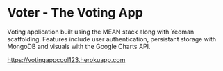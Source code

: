 # Voter - The Voting App
Voting application built using the MEAN stack along with Yeoman scaffolding. Features include user authentication,
persistant storage with MongoDB and visuals with the Google Charts API.

https://votingappcool123.herokuapp.com

